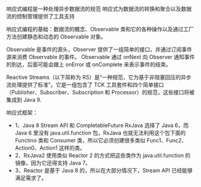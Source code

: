 响应式编程是一种处理异步数据流的规范
响应式为数据流的转换和聚合以及数据流的控制管理提供了工具支持


响应式编程的基础：数据流的概念、Observable 类和它的各种操作以及通过工厂方法创建静态和动态的 Observable 对象。

Observable 是事件的源头，Observer 提供了一组简单的接口，并通过订阅事件源来消费 Observable 的事件。
Observable 通过 onNext 向 Observer 通知事件的到达，后面可能会跟上 onError 或 onComplete 来表示事件的结束。


Reactive Streams（以下简称为 RS）是“一种规范，它为基于非阻塞回压的异步流处理提供了标准”。它是一组包含了 TCK 工具套件和四个简单接口（Publisher、Subscriber、Subscription 和 Processor）的规范，这些接口将被集成到 Java 9.



响应式框架：
- 1、Java 8 Stream API 和 CompletableFuture
RxJava 选择了 Java 6，而 Java 6 里没有 java.util.function 包，RxJava 也就无法利用这个包下面的 Functino 类和 Consumer 类，所以它必须创建很多类似 Func1、Func2、Action0、Action1 这样的类。
- 2、RxJava2 使用类似 Reactor 2 的方式把这些类作为 java.util.function 的镜像，因为它还得支持 Java 7。
- 3、Reactor 是基于 Java 8 的，所以在大部分情况下，Stream API 已经能够满足需求了。



